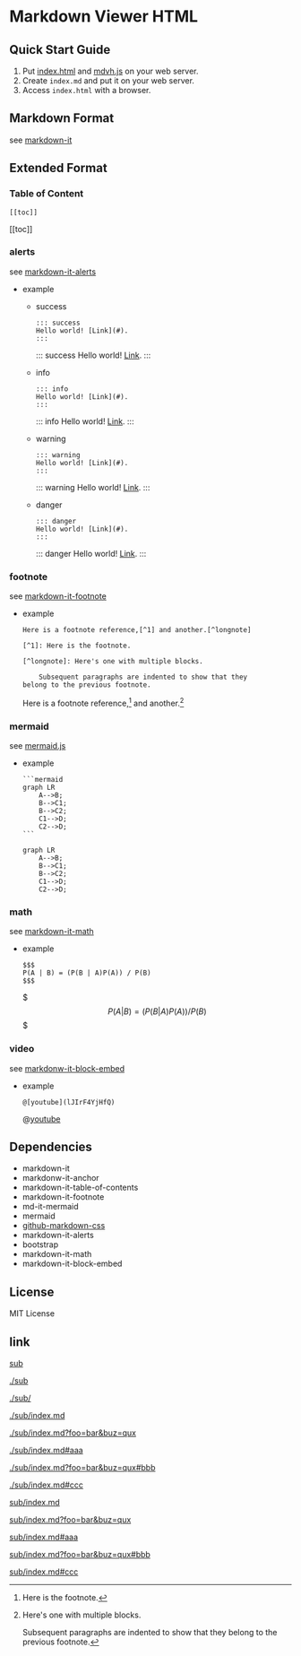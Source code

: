 # Markdown Viewer HTML

<!-- test -->
<a id="test-a-tag-without-href-attribute"></a>
<!-- test -->

## Quick Start Guide

1. Put [index.html](./dist/index.html) and [mdvh.js](./dist/mdvh.js) on your web server.
2. Create `index.md` and put it on your web server.
3. Access `index.html` with a browser.

## Markdown Format

see [markdown-it](https://github.com/markdown-it/markdown-it)

## Extended Format
### Table of Content

```
[[toc]]
```

[[toc]]

### alerts

see [markdown-it-alerts](https://github.com/nunof07/markdown-it-alerts#readme)

- example
  - success
    
    ```
    ::: success
    Hello world! [Link](#).
    :::
    ```
    
    ::: success
    Hello world! [Link](#).
    :::
    
  - info
  
    ```
    ::: info
    Hello world! [Link](#).
    :::
    ```
    
    ::: info
    Hello world! [Link](#).
    :::
    
  - warning
    
    ```
    ::: warning
    Hello world! [Link](#).
    :::
    ```
    
    ::: warning
    Hello world! [Link](#).
    :::
    
  - danger
    
    ```
    ::: danger
    Hello world! [Link](#).
    :::
    ```
    
    ::: danger
    Hello world! [Link](#).
    :::

### footnote

see [markdown-it-footnote](https://github.com/markdown-it/markdown-it-footnote)

- example

  ```
  Here is a footnote reference,[^1] and another.[^longnote]

  [^1]: Here is the footnote.
  
  [^longnote]: Here's one with multiple blocks.
  
      Subsequent paragraphs are indented to show that they
  belong to the previous footnote.
  ```
  
  Here is a footnote reference,[^1] and another.[^longnote]

  [^1]: Here is the footnote.
  
  [^longnote]: Here's one with multiple blocks.
  
      Subsequent paragraphs are indented to show that they
  belong to the previous footnote.

### mermaid

see [mermaid.js](https://mermaid-js.github.io/mermaid/#/)

- example

  ````
  ```mermaid
  graph LR
      A-->B;
      B-->C1;
      B-->C2;
      C1-->D;
      C2-->D;
  ```
  ````
  
  ```mermaid
  graph LR
      A-->B;
      B-->C1;
      B-->C2;
      C1-->D;
      C2-->D;
  ```

### math

see [markdown-it-math](https://github.com/runarberg/markdown-it-math)

- example
  
  ```
  $$$
  P(A | B) = (P(B | A)P(A)) / P(B)
  $$$
  ```
  
  $$$
  P(A | B) = (P(B | A)P(A)) / P(B)
  $$$

### video

see [markdonw-it-block-embed](https://github.com/rotorz/markdown-it-block-embed)

- example
  
  ```
  @[youtube](lJIrF4YjHfQ)
  ```

  @[youtube](lJIrF4YjHfQ)

## Dependencies

- markdown-it
- markdonw-it-anchor
- markdown-it-table-of-contents
- markdown-it-footnote
- md-it-mermaid
- mermaid
- [github-markdown-css](https://github.com/sindresorhus/github-markdown-css)
- markdown-it-alerts
- bootstrap
- markdown-it-math
- markdown-it-block-embed

## License

MIT License

## link

[sub](sub)

[./sub](./sub)

[./sub/](./sub/)

[./sub/index.md](./sub/index.md)

[./sub/index.md?foo=bar&buz=qux](./sub/index.md?foo=bar&buz=qux)

[./sub/index.md#aaa](./sub/index.md#aaa)

[./sub/index.md?foo=bar&buz=qux#bbb](./sub/index.md?foo=bar&buz=qux#bbb)

[./sub/index.md#ccc](./sub/index.md#ccc)

[sub/index.md](sub/index.md)

[sub/index.md?foo=bar&buz=qux](sub/index.md?foo=bar&buz=qux)

[sub/index.md#aaa](sub/index.md#aaa)

[sub/index.md?foo=bar&buz=qux#bbb](sub/index.md?foo=bar&buz=qux#bbb)

[sub/index.md#ccc](sub/index.md#ccc)
